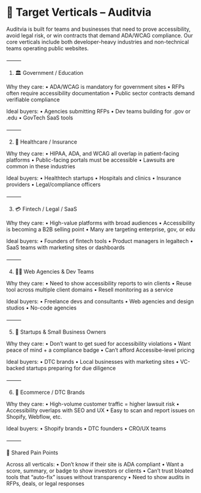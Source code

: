 # 🎯 Target Verticals – Auditvia

Auditvia is built for teams and businesses that need to prove accessibility, avoid legal risk, or win contracts that demand ADA/WCAG compliance. Our core verticals include both developer-heavy industries and non-technical teams operating public websites.

⸻

1. 🏛 Government / Education

Why they care:
	•	ADA/WCAG is mandatory for government sites
	•	RFPs often require accessibility documentation
	•	Public sector contracts demand verifiable compliance

Ideal buyers:
	•	Agencies submitting RFPs
	•	Dev teams building for .gov or .edu
	•	GovTech SaaS tools

⸻

2. 🏥 Healthcare / Insurance

Why they care:
	•	HIPAA, ADA, and WCAG all overlap in patient-facing platforms
	•	Public-facing portals must be accessible
	•	Lawsuits are common in these industries

Ideal buyers:
	•	Healthtech startups
	•	Hospitals and clinics
	•	Insurance providers
	•	Legal/compliance officers

⸻

3. 💳 Fintech / Legal / SaaS

Why they care:
	•	High-value platforms with broad audiences
	•	Accessibility is becoming a B2B selling point
	•	Many are targeting enterprise, gov, or edu

Ideal buyers:
	•	Founders of fintech tools
	•	Product managers in legaltech
	•	SaaS teams with marketing sites or dashboards

⸻

4. 🧑‍💻 Web Agencies & Dev Teams

Why they care:
	•	Need to show accessibility reports to win clients
	•	Reuse tool across multiple client domains
	•	Resell monitoring as a service

Ideal buyers:
	•	Freelance devs and consultants
	•	Web agencies and design studios
	•	No-code agencies

⸻

5. 🧠 Startups & Small Business Owners

Why they care:
	•	Don’t want to get sued for accessibility violations
	•	Want peace of mind + a compliance badge
	•	Can’t afford Accessibe-level pricing

Ideal buyers:
	•	DTC brands
	•	Local businesses with marketing sites
	•	VC-backed startups preparing for due diligence

⸻

6. 🛒 Ecommerce / DTC Brands

Why they care:
	•	High-volume customer traffic = higher lawsuit risk
	•	Accessibility overlaps with SEO and UX
	•	Easy to scan and report issues on Shopify, Webflow, etc.

Ideal buyers:
	•	Shopify brands
	•	DTC founders
	•	CRO/UX teams

⸻

🔁 Shared Pain Points

Across all verticals:
	•	Don’t know if their site is ADA compliant
	•	Want a score, summary, or badge to show investors or clients
	•	Can’t trust bloated tools that “auto-fix” issues without transparency
	•	Need to show audits in RFPs, deals, or legal responses